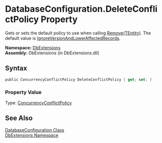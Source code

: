 DatabaseConfiguration.DeleteConflictPolicy Property
===================================================
Gets or sets the default policy to use when calling [Remove(TEntity)][1]. The default value is [IgnoreVersionAndLowerAffectedRecords][2].

**Namespace:** [DbExtensions][3]  
**Assembly:** DbExtensions (in DbExtensions.dll)

Syntax
------

```csharp
public ConcurrencyConflictPolicy DeleteConflictPolicy { get; set; }
```

### Property Value
Type: [ConcurrencyConflictPolicy][2]

See Also
--------
[DatabaseConfiguration Class][4]  
[DbExtensions Namespace][3]  

[1]: ../SqlTable_1/Remove.md
[2]: ../ConcurrencyConflictPolicy/README.md
[3]: ../README.md
[4]: README.md
